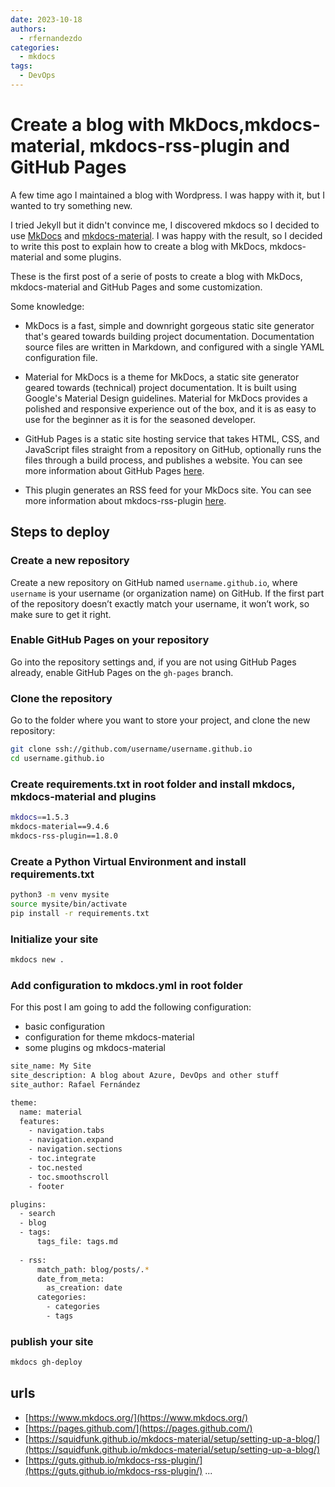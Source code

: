 ```yaml
---
date: 2023-10-18
authors:
  - rfernandezdo
categories:
  - mkdocs
tags:  
  - DevOps  
---
```


# Create a blog with MkDocs,mkdocs-material, mkdocs-rss-plugin and GitHub Pages

A few time ago I maintained a blog with Wordpress. I was happy with it, but I wanted to try something new. 

I tried Jekyll but it didn't convince me, I discovered mkdocs so I decided to use [MkDocs](https://www.mkdocs.org/) and [mkdocs-material](https://squidfunk.github.io/mkdocs-material/). I was happy with the result, so I decided to write this post to explain how to create a blog with MkDocs, mkdocs-material and some plugins.

These is the first post of a serie of posts to create a blog with MkDocs, mkdocs-material and GitHub Pages and some customization.

Some knowledge:

- MkDocs is a fast, simple and downright gorgeous static site generator that's geared towards building project documentation. Documentation source files are written in Markdown, and configured with a single YAML configuration file.

- Material for MkDocs is a theme for MkDocs, a static site generator geared towards (technical) project documentation. It is built using Google's Material Design guidelines. Material for MkDocs provides a polished and responsive experience out of the box, and it is as easy to use for the beginner as it is for the seasoned developer.

- GitHub Pages is a static site hosting service that takes HTML, CSS, and JavaScript files straight from a repository on GitHub, optionally runs the files through a build process, and publishes a website. You can see more information about GitHub Pages [here](https://pages.github.com/).

- This plugin generates an RSS feed for your MkDocs site. You can see more information about mkdocs-rss-plugin [here](https://guts.github.io/mkdocs-rss-plugin/).


## Steps to deploy 

### Create a new repository

Create a new repository on GitHub named `username.github.io`, where `username` is your username (or organization name) on GitHub. If the first part of the repository doesn’t exactly match your username, it won’t work, so make sure to get it right.

### Enable GitHub Pages on your repository

Go into the repository settings and, if you are not using GitHub Pages already, enable GitHub Pages on the `gh-pages` branch.


### Clone the repository

Go to the folder where you want to store your project, and clone the new repository:

```bash
git clone ssh://github.com/username/username.github.io
cd username.github.io
```

### Create requirements.txt in root folder and install mkdocs, mkdocs-material and plugins

```bash
mkdocs==1.5.3
mkdocs-material==9.4.6
mkdocs-rss-plugin==1.8.0
```	

### Create a Python Virtual Environment and install requirements.txt
  
  ```bash
  python3 -m venv mysite
  source mysite/bin/activate
  pip install -r requirements.txt
  ```

### Initialize your site

```bash
mkdocs new .
```


### Add configuration to mkdocs.yml in root folder

For this post I am going to add the following configuration:

- basic configuration
- configuration for theme mkdocs-material
- some plugins og mkdocs-material

```bash
site_name: My Site 
site_description: A blog about Azure, DevOps and other stuff
site_author: Rafael Fernández

theme: 
  name: material
  features:
    - navigation.tabs
    - navigation.expand
    - navigation.sections
    - toc.integrate
    - toc.nested
    - toc.smoothscroll
    - footer

plugins:
  - search  
  - blog
  - tags:
      tags_file: tags.md      
    
  - rss:
      match_path: blog/posts/.* 
      date_from_meta:
        as_creation: date
      categories:
        - categories
        - tags
```

### publish your site

```bash
mkdocs gh-deploy
```




## urls
- [https://www.mkdocs.org/](https://www.mkdocs.org/)
- [https://pages.github.com/](https://pages.github.com/)
- [https://squidfunk.github.io/mkdocs-material/setup/setting-up-a-blog/](https://squidfunk.github.io/mkdocs-material/setup/setting-up-a-blog/)
- [https://guts.github.io/mkdocs-rss-plugin/](https://guts.github.io/mkdocs-rss-plugin/)
...

